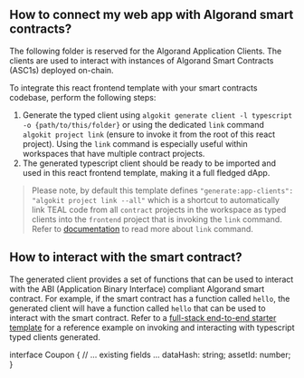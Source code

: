 ## How to connect my web app with Algorand smart contracts?

The following folder is reserved for the Algorand Application Clients. The clients are used to interact with instances of Algorand Smart Contracts (ASC1s) deployed on-chain.

To integrate this react frontend template with your smart contracts codebase, perform the following steps:

1. Generate the typed client using `algokit generate client -l typescript -o {path/to/this/folder}` or using the dedicated `link` command `algokit project link` (ensure to invoke it from the root of this react project). Using the `link` command is especially useful within workspaces that have multiple contract projects.
2. The generated typescript client should be ready to be imported and used in this react frontend template, making it a full fledged dApp.

> Please note, by default this template defines `"generate:app-clients": "algokit project link --all"` which is a shortcut to automatically link TEAL code from all `contract` projects in the workspace as typed clients into the `frontend` project that is invoking the `link` command. Refer to [documentation](https://github.com/algorandfoundation/algokit-cli/blob/main/docs/features/project/link.md) to read more about `link` command.

## **How to interact with the smart contract?**

The generated client provides a set of functions that can be used to interact with the ABI (Application Binary Interface) compliant Algorand smart contract. For example, if the smart contract has a function called `hello`, the generated client will have a function called `hello` that can be used to interact with the smart contract. Refer to a [full-stack end-to-end starter template](https://github.com/algorandfoundation/algokit-fullstack-template) for a reference example on invoking and interacting with typescript typed clients generated.

interface Coupon {
  // ... existing fields ...
  dataHash: string;
  assetId: number;
}
